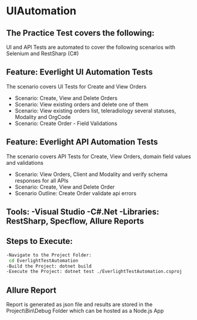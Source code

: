 # UIAutomation

## The Practice Test covers the following: 
UI and API Tests are automated to cover the following scenarios with Selenium and RestSharp (C#)

## Feature: Everlight UI Automation Tests
The scenario covers UI Tests for Create and View Orders

- Scenario: Create, View and Delete Orders
- Scenario: View existing orders and delete one of them
- Scenario: View existing orders list, teleradiology several statuses, Modality and OrgCode  
- Scenario: Create Order - Field Validations

## Feature: Everlight API Automation Tests
The scenario covers API Tests for Create, View Orders, domain field values and validations 

- Scenario: View Orders, Client and Modality and verify schema responses for all APIs
- Scenario: Create, View and Delete Order 
- Scenario Outline: Create Order validate api errors

## Tools: -Visual Studio -C#.Net -Libraries: RestSharp, Specflow, Allure Reports

## Steps to Execute:
```sh
-Navigate to the Project Folder: 
 cd EverlightTestAutomation 
-Build the Project: dotnet build 
-Execute the Project: dotnet test ./EverlightTestAutomation.csproj
```

## Allure Report
Report is generated as json file and results are stored in the Project\Bin\Debug Folder which can be hosted as a Node.js App

    
